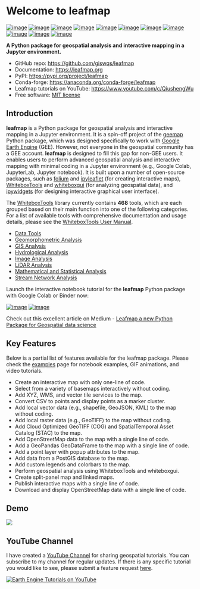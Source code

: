 # Welcome to leafmap

[![image](https://colab.research.google.com/assets/colab-badge.svg)](https://gishub.org/leafmap-colab)
[![image](https://binder.pangeo.io/badge_logo.svg)](https://gishub.org/leafmap-pangeo)
[![image](https://mybinder.org/badge_logo.svg)](https://gishub.org/leafmap-binder)
[![image](https://img.shields.io/pypi/v/leafmap.svg)](https://pypi.python.org/pypi/leafmap)
[![image](https://img.shields.io/conda/vn/conda-forge/leafmap.svg)](https://anaconda.org/conda-forge/leafmap)
[![image](https://pepy.tech/badge/leafmap)](https://pepy.tech/project/leafmap)
[![image](https://github.com/giswqs/leafmap/workflows/docs/badge.svg)](https://leafmap.org)
[![image](https://github.com/giswqs/leafmap/workflows/build/badge.svg)](https://github.com/giswqs/leafmap/actions?query=workflow%3Abuild)
[![image](https://img.shields.io/badge/License-MIT-yellow.svg)](https://opensource.org/licenses/MIT)
[![image](https://img.shields.io/badge/YouTube-Channel-red)](https://www.youtube.com/c/QiushengWu)
[![image](https://img.shields.io/twitter/follow/giswqs?style=social)](https://twitter.com/giswqs)

**A Python package for geospatial analysis and interactive mapping in a Jupyter environment.**

-   GitHub repo: <https://github.com/giswqs/leafmap>
-   Documentation: <https://leafmap.org>
-   PyPI: <https://pypi.org/project/leafmap>
-   Conda-forge: <https://anaconda.org/conda-forge/leafmap>
-   Leafmap tutorials on YouTube: <https://www.youtube.com/c/QiushengWu>
-   Free software: [MIT license](https://opensource.org/licenses/MIT)

## Introduction

**leafmap** is a Python package for geospatial analysis and interactive mapping in a Jupyter environment. It is a spin-off project of the [geemap](https://geemap.org) Python package, which was designed specifically to work with [Google Earth Engine](https://earthengine.google.com) (GEE). However, not everyone in the geospatial community has a GEE account. **leafmap** is designed to fill this gap for non-GEE users. It enables users to perform advanced geospatial analysis and interactive mapping with minimal coding in a Jupyter environment (e.g., Google Colab, JupyterLab, Jupyter notebook). It is built upon a number of open-source packages, such as [folium](https://github.com/python-visualization/folium) and [ipyleaflet](https://github.com/jupyter-widgets/ipyleaflet) (for creating interactive maps), [WhiteboxTools](https://github.com/jblindsay/whitebox-tools) and [whiteboxgui](https://github.com/giswqs/whiteboxgui) (for analyzing geospatial data), and [ipywidgets](https://github.com/jupyter-widgets/ipywidgets) (for designing interactive graphical user interface).

The [WhiteboxTools](https://github.com/jblindsay/whitebox-tools) library currently contains **468** tools, which are each grouped based on their main function into one of the following categories. For a list of available tools with comprehensive documentation and usage details, please see the [WhiteboxTools User Manual](https://jblindsay.github.io/wbt_book/available_tools/index.html).

-   [Data Tools](https://jblindsay.github.io/wbt_book/available_tools/data_tools.html)
-   [Geomorphometric Analysis](https://jblindsay.github.io/wbt_book/available_tools/geomorphometric_analysis.html)
-   [GIS Analysis](https://jblindsay.github.io/wbt_book/available_tools/gis_analysis.html)
-   [Hydrological Analysis](https://jblindsay.github.io/wbt_book/available_tools/hydrological_analysis.html)
-   [Image Analysis](https://jblindsay.github.io/wbt_book/available_tools/image_processing_tools.html)
-   [LiDAR Analysis](https://jblindsay.github.io/wbt_book/available_tools/lidar_tools.html)
-   [Mathematical and Statistical Analysis](https://jblindsay.github.io/wbt_book/available_tools/mathand_stats_tools.html)
-   [Stream Network Analysis](https://jblindsay.github.io/wbt_book/available_tools/stream_network_analysis.html)

Launch the interactive notebook tutorial for the **leafmap** Python package with Google Colab or Binder now:

[![image](https://colab.research.google.com/assets/colab-badge.svg)](https://gishub.org/leafmap-colab)
[![image](https://binder.pangeo.io/badge_logo.svg)](https://binder.pangeo.io/v2/gh/giswqs/leafmap/master)

Check out this excellent article on Medium - [Leafmap a new Python Package for Geospatial data science](https://link.medium.com/HRRKDcynYgb)

## Key Features

Below is a partial list of features available for the leafmap package. Please check the [examples](https://github.com/giswqs/leafmap/tree/master/examples) page for notebook examples, GIF animations, and video tutorials.

-   Create an interactive map with only one-line of code.
-   Select from a variety of basemaps interactively without coding.
-   Add XYZ, WMS, and vector tile services to the map.
-   Convert CSV to points and display points as a marker cluster.
-   Add local vector data (e.g., shapefile, GeoJSON, KML) to the map without coding.
-   Add local raster data (e.g., GeoTIFF) to the map without coding.
-   Add Cloud Optimized GeoTIFF (COG) and SpatialTemporal Asset Catalog (STAC) to the map.
-   Add OpenStreetMap data to the map with a single line of code.
-   Add a GeoPandas GeoDataFrame to the map with a single line of code.
-   Add a point layer with popup attributes to the map.
-   Add data from a PostGIS database to the map.
-   Add custom legends and colorbars to the map.
-   Perform geospatial analysis using WhiteboxTools and whiteboxgui.
-   Create split-panel map and linked maps.
-   Publish interactive maps with a single line of code.
-   Download and display OpenStreetMap data with a single line of code.

## Demo

![](data/leafmap_demo.gif)

## YouTube Channel

I have created a [YouTube Channel](https://www.youtube.com/c/QiushengWu) for sharing geospatial tutorials. You can subscribe to my channel for regular updates. If there is any specific tutorial you would like to see, please submit a feature request [here](https://github.com/giswqs/leafmap/issues).

[![Earth Engine Tutorials on YouTube](https://wetlands.io/file/images/youtube.png)](https://www.youtube.com/c/QiushengWu)
